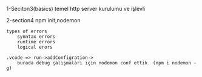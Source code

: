 1-Seciton3(basics)
temel http server kurulumu ve işlevli

2-section4
    npm init,nodemon

    types of errors 
        synntax errors
        runtime errors
        logical erors

    .vcode => run->addConfigration->
        burada debug çalışmaları için nodemon conf ettik. (npm i nodemon -g) 
